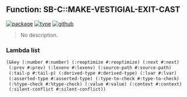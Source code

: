 ## Function: SB-C::MAKE-VESTIGIAL-EXIT-CAST
[![package](https://img.shields.io/badge/Package-SB--C-5f9ea0.svg?style=social&colorA=999999)](../) [![type](https://img.shields.io/badge/Type-Function-5f9ea0.svg?style=social&colorA=999999)](../#function) [![github](https://img.shields.io/badge/GitHub-View_the_source-5f9ea0.svg?style=social&colorA=999999&logo=github)](https://github.com/sbcl/sbcl/blob/master/src/compiler/node.lisp/) 

> No description.

### Lambda list
```cl
(&key (:number #:number) (:reoptimize #:reoptimize) (:next #:next)
 (:prev #:prev) (:lexenv #:lexenv) (:source-path #:source-path)
 (:tail-p #:tail-p) (:derived-type #:derived-type) (:lvar #:lvar)
 (:asserted-type #:asserted-type) (:type-to-check #:type-to-check)
 (:%type-check #:%type-check) (:value #:value) (:context #:context)
 (:silent-conflict #:silent-conflict))
```
